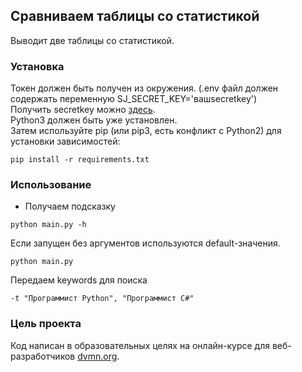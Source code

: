## Сравниваем таблицы со статистикой

Выводит две таблицы со статистикой.

### Установка
Токен должен быть получен из окружения. (.env файл должен содержать переменную SJ_SECRET_KEY='вашsecretkey')  
Получить secretkey можно [здесь](https://api.superjob.ru/).  
Python3 должен быть уже установлен.  
Затем используйте pip (или pip3, есть конфликт с Python2) для установки зависимостей:
```
pip install -r requirements.txt
```
### Использование
* Получаем подсказку
```
python main.py -h
```
Если запущен без аргументов используются default-значения.
```
python main.py
```
Передаем keywords для поиска
```
-t "Программист Python", "Программист C#" 
```

### Цель проекта

Код написан в образовательных целях на онлайн-курсе для веб-разработчиков [dvmn.org](https://dvmn.org/).